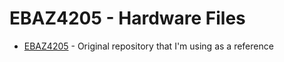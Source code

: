 # EBAZ4205 - Hardware Files

- [EBAZ4205](https://github.com/xjtuecho/EBAZ4205) - Original repository that I'm using as a reference